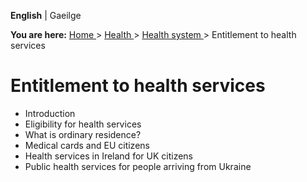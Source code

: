 **English** |  Gaeilge 

**You are here:** [ Home ](/en/) > [ Health ](/en/health/) > [ Health system
](/en/health/health-system/) > Entitlement to health services

#  Entitlement to health services

  * Introduction 
  * Eligibility for health services 
  * What is ordinary residence? 
  * Medical cards and EU citizens 
  * Health services in Ireland for UK citizens 
  * Public health services for people arriving from Ukraine 
